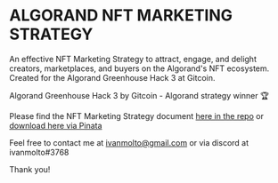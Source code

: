 # ALGORAND NFT MARKETING STRATEGY

An effective NFT Marketing Strategy to attract, engage, and delight creators, marketplaces, and buyers on the Algorand's NFT ecosystem.
Created for the Algorand Greenhouse Hack 3 at Gitcoin.

Algorand Greenhouse Hack 3 by Gitcoin - Algorand strategy winner 🏆

Please find the NFT Marketing Strategy document [here in the repo](https://github.com/ivanmolto/algorand-nft-marketing-strategy/blob/main/algorand-nft-marketing-strategy.pdf) or [download here via Pinata](https://ivanmolto.mypinata.cloud/ipfs/QmThBsdM53QiytT15poszaiHkGHzT4B2AkZsJVocP1UC3d?_gl=1*1riv403*_ga*NzYxNjg5Mjg4LjE2NjU4NDgzNTU.*_ga_5RMPXG14TE*MTY3NTkzNjkwNC4xNi4xLjE2NzU5Mzg0MzUuNjAuMC4w)

Feel free to contact me at ivanmolto@gmail.com or via discord at ivanmolto#3768

Thank you!
